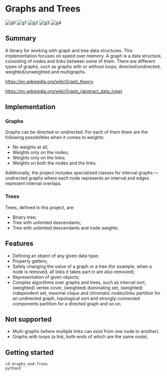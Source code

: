 # Graphs and Trees

![g0](https://github.com/user-attachments/assets/a7f6b9a5-33ec-4eb2-bcad-05bdfb0c9969)
![g1](https://github.com/user-attachments/assets/2659a505-6308-4779-b278-a0bcb2e3238f)
![g2](https://github.com/user-attachments/assets/a07deef5-ba3c-424c-b840-2515989d93fc)
![g3](https://github.com/user-attachments/assets/d14f3fbf-f71f-425f-b8e9-8d511e096322)
![g4](https://github.com/user-attachments/assets/75d2a798-0d4f-42fa-8fc8-e91ac760d7cb)

## Summary

A library for working with graph and tree data structures. This implementation focuses on speed over memory.
A graph is a data structure, consisting of nodes and links between some of them. There are different types of graphs, such as graphs with or without loops, directed/undirected, weighted/unweighted and multigraphs.

https://en.wikipedia.org/wiki/Graph_theory

https://en.wikipedia.org/wiki/Graph_(abstract_data_type)

## Implementation

### Graphs

Graphs can be directed or undirected. For each of them there are the following possibilities when it comes to weights:

- No weights at all;
- Weights only on the nodes;
- Weights only on the links;
- Weights on both the nodes and the links.

Additionally, the project includes specialized classes for interval graphs — undirected graphs where each node represents an interval and edges represent interval overlaps.

### Trees

Trees, defined in this project, are:

- Binary tree;
- Tree with unlimited descendants;
- Tree with unlimited descendants and node weights.

## Features

- Defining an object of any given data type;
- Property getters;
- Safely changing the value of a graph or a tree (for example, when a node is removed, all links it takes part in are also removed);
- Representation of given objects;
- Complex algorithms over graphs and trees, such as interval sort, (weighted) vertex cover, (weighted) dominating set, (weighted) independent set, maximal clique and chromatic nodes/links partition for an undirected graph, topological sort and strongly-connected components partition for a directed graph and so on.

## Not supported

- Multi-graphs (where multiple links can exist from one node to another).
- Graphs with loops (a link, both ends of which are the same node).

## Getting started

```git clone https://github.com/yourname/Graphs-and-Trees.git
cd Graphs-and-Trees
python3```
